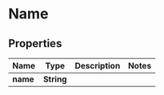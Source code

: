 

# Name

## Properties

Name | Type | Description | Notes
------------ | ------------- | ------------- | -------------
**name** | **String** |  | 



